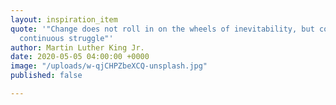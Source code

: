 ```yaml
---
layout: inspiration_item
quote: '"Change does not roll in on the wheels of inevitability, but comes through
  continuous struggle"'
author: Martin Luther King Jr.
date: 2020-05-05 04:00:00 +0000
image: "/uploads/w-qjCHPZbeXCQ-unsplash.jpg"
published: false

---
```


